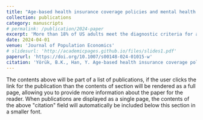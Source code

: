 ```yaml
---
title: "Age-based health insurance coverage policies and mental health."
collection: publications
category: manuscripts
# permalink: /publication/2024-paper
excerpt: 'More than 18% of US adults meet the diagnostic criteria for a mental illness. Yet, many who could benefit from mental health care do not receive any treatment, primarily due to inability to pay for care or lack of health insurance coverage. How does a change in health insurance coverage affect psychological well-being and mental health? We explore this question using age-based health insurance coverage policies in the United States as natural experiments. We provide evidence that losing health insurance coverage at the age 26 due to aging out from dependent coverage is associated with a statistically significant deterioration in certain mental health indicators and psychological well-being among young adults. On the other hand, we find no evidence of an improvement in mental health or psychological well-being among the elderly at the age 65 due to becoming eligible for Medicare. These results are robust to potential changes in risk-taking behavior and physical health at the same age cutoffs.'
date: 2024-04-01
venue: 'Journal of Population Economics'
# slidesurl: 'http://academicpages.github.io/files/slides1.pdf'
paperurl: 'https://doi.org/10.1007/s00148-024-01015-w'
citation: 'Yörük, B.K., Han, Y. Age-based health insurance coverage policies and mental health. J Popul Econ 37, 42 (2024).'
---
```


The contents above will be part of a list of publications, if the user clicks the link for the publication than the contents of section will be rendered as a full page, allowing you to provide more information about the paper for the reader. When publications are displayed as a single page, the contents of the above "citation" field will automatically be included below this section in a smaller font.
